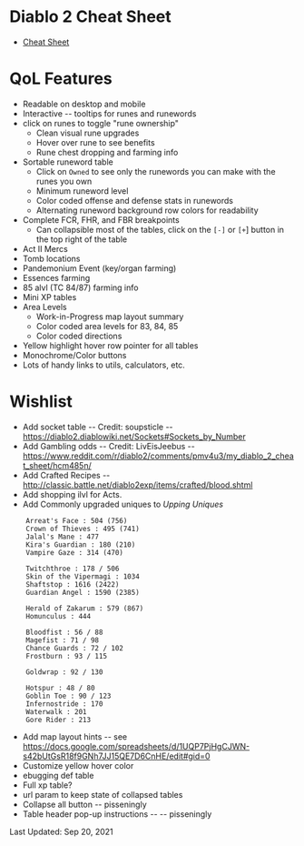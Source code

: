 # Diablo 2 Cheat Sheet

* [Cheat Sheet](https://htmlpreview.github.io/?https://github.com/Michaelangel007/d2_cheat_sheet/blob/master/index.html)

# QoL Features

 * Readable on desktop and mobile
 * Interactive -- tooltips for runes and runewords
 * click on runes to toggle "rune ownership"
   * Clean visual rune upgrades
   * Hover over rune to see benefits
   * Rune chest dropping and farming info
 * Sortable runeword table
   * Click on `Owned` to see only the runewords you can make with the runes you own
   * Minimum runeword level
   * Color coded offense and defense stats in runewords
   * Alternating runeword background row colors for readability
 * Complete FCR, FHR, and FBR breakpoints
   * Can collapsible most of the tables, click on the `[-]` or `[+`] button in the top right of the table
 * Act II Mercs
 * Tomb locations
 * Pandemonium Event (key/organ farming)
 * Essences farming
 * 85 alvl (TC 84/87) farming info
 * Mini XP tables
 * Area Levels
   * Work-in-Progress map layout summary
   * Color coded area levels for 83, 84, 85
   * Color coded directions
 * Yellow highlight hover row pointer for all tables
 * Monochrome/Color buttons
 * Lots of handy links to utils, calculators, etc.


# Wishlist

 * Add socket table -- Credit: soupsticle  -- https://diablo2.diablowiki.net/Sockets#Sockets_by_Number
 * Add Gambling odds -- Credit: LivEisJeebus -- https://www.reddit.com/r/diablo2/comments/pmv4u3/my_diablo_2_cheat_sheet/hcm485n/
 * Add Crafted Recipes -- http://classic.battle.net/diablo2exp/items/crafted/blood.shtml
 * Add shopping ilvl for Acts.
 * Add Commonly upgraded uniques to _Upping Uniques_

```
    Arreat's Face : 504 (756)
    Crown of Thieves : 495 (741)
    Jalal's Mane : 477
    Kira's Guardian : 180 (210)
    Vampire Gaze : 314 (470)

    Twitchthroe : 178 / 506
    Skin of the Vipermagi : 1034
    Shaftstop : 1616 (2422)
    Guardian Angel : 1590 (2385)

    Herald of Zakarum : 579 (867)
    Homunculus : 444

    Bloodfist : 56 / 88
    Magefist : 71 / 98
    Chance Guards : 72 / 102
    Frostburn : 93 / 115

    Goldwrap : 92 / 130

    Hotspur : 48 / 80
    Goblin Toe : 90 / 123
    Infernostride : 170
    Waterwalk : 201
    Gore Rider : 213
```
 * Add map layout hints -- see https://docs.google.com/spreadsheets/d/1UQP7PjHgCJWN-s42bUtGsR18f9GNh7JJ15QE7D6CnHE/edit#gid=0
 * Customize yellow hover color
 * ebugging def table
 * Full xp table?
 * url param to keep state of collapsed tables
 * Collapse all button -- pisseningly
 * Table header pop-up instructions --  -- pisseningly

Last Updated: Sep 20, 2021
